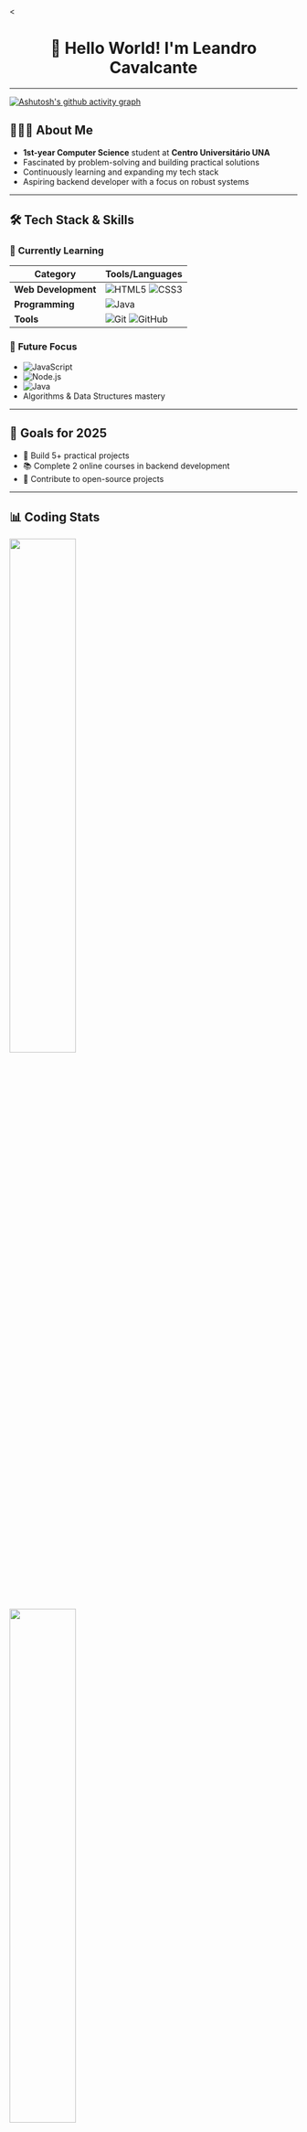 <<h1 align="center">👋 Hello World! I'm Leandro Cavalcante</h1>

---

[![Ashutosh's github activity graph](https://github-readme-activity-graph.vercel.app/graph?username=cavalcante-dev&theme=gruvbox)](https://github.com/ashutosh00710/github-readme-activity-graph)

## 👨🏻‍💻 About Me

-  **1st-year Computer Science** student at **Centro Universitário UNA**
-  Fascinated by problem-solving and building practical solutions
-  Continuously learning and expanding my tech stack
-  Aspiring backend developer with a focus on robust systems

---

## 🛠️ Tech Stack & Skills

### 🔧 **Currently Learning**
| Category           | Tools/Languages                                                                 |
|---------------------|---------------------------------------------------------------------------------|
| **Web Development** | ![HTML5](https://img.shields.io/badge/HTML5-E34F26?style=flat&logo=html5&logoColor=white) ![CSS3](https://img.shields.io/badge/CSS3-1572B6?style=flat&logo=css3&logoColor=white) |
| **Programming**     | ![Java](https://img.shields.io/badge/Java-ED8B00?style=flat&logo=openjdk&logoColor=white) |
| **Tools**           | ![Git](https://img.shields.io/badge/Git-F05032?style=flat&logo=git&logoColor=white) ![GitHub](https://img.shields.io/badge/GitHub-181717?style=flat&logo=github&logoColor=white) |

### 🚀 **Future Focus**
- ![JavaScript](https://img.shields.io/badge/JavaScript-F7DF1E?style=flat&logo=javascript&logoColor=black)
- ![Node.js](https://img.shields.io/badge/Node.js-339933?style=flat&logo=nodedotjs&logoColor=white)
- ![Java](https://img.shields.io/badge/Java-ED8B00?style=flat&logo=openjdk&logoColor=white)
- Algorithms & Data Structures mastery

---

## 📌 Goals for 2025
- 🔨 Build 5+ practical projects
- 📚 Complete 2 online courses in backend development
- 🤝 Contribute to open-source projects

---

## 📊 Coding Stats

<p align="left">
  <img width="48%" src="https://github-readme-stats.vercel.app/api?username=cavalcante-dev&show_icons=true&theme=gruvbox&hide_border=true" /> <br>
  <img width="48%" src="https://github-readme-stats.vercel.app/api/top-langs/?username=cavalcante-dev&layout=compact&theme=gruvbox&hide_border=true" />
</p>

---

## 🌐 Connect With Me

<p align="center">
  <a href="https://www.linkedin.com/in/leandro-cavalcante-13a63521a" target="_blank">
    <img src="https://img.shields.io/badge/LinkedIn-0A66C2?style=for-the-badge&logo=linkedin&logoColor=white" alt="LinkedIn">
  </a>
  <a href="https://github.com/cavalcante-dev" target="_blank">
    <img src="https://img.shields.io/badge/GitHub-181717?style=for-the-badge&logo=github&logoColor=white" alt="GitHub">
  </a>
</p>

<p align="center">👋 Let's connect and create something amazing!</p>

